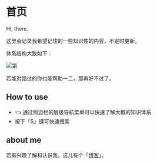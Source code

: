 # 首页

Hi, there. 

这里会记录我希望记住的一些知识性的内容，不定时更新。

体系结构大致如下：

![第]()

若能对路过的你也能帮助一二，那再好不过了。

## How to use

- 👈 通过侧边栏的层级导航菜单可以快速了解大概的知识体系
- 按下「S」键可快速搜索



## about me

若有兴趣了解和认识我，这儿有个「[博客]()」。
